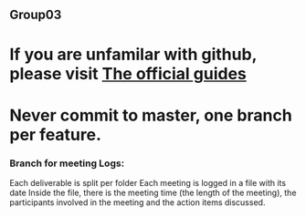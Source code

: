 ## Group03
# If you are unfamilar with github, please visit [The official guides](http://guides.github.com/)
# Never commit to master, one branch per feature.



###  Branch for meeting Logs:

Each deliverable is split per folder
Each meeting is logged in a file with its date
Inside the file, there is the meeting time (the length of the meeting), the participants involved in the meeting and the action items discussed.
